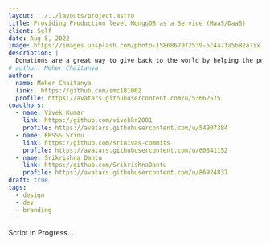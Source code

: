 ```yaml
---
layout: ../../layouts/project.astro
title: Providing Production level MongoDB as a Service (MaaS/DaaS)
client: Self
date: Aug 8, 2022
image: https://images.unsplash.com/photo-1586867072539-6c4a71a5b82a?ixlib=rb-4.0.3&ixid=MnwxMjA3fDB8MHxwaG90by1wYWdlfHx8fGVufDB8fHx8&auto=format&fit=crop&w=870&q=80
description: |
  Donations are a great way to give back to the world by helping the person in needful. But many organizations being centralized can change and tamper the transactions...
# author: Meher Chaitanya
author: 
  name: Meher Chaitanya
  link:  https://github.com/smc181002
  profile: https://avatars.githubusercontent.com/u/53662575
coauthors:
  - name: Vivek Kumar
    link: https://github.com/vivekkr2001
    profile: https://avatars.githubusercontent.com/u/54907384
  - name: KPSSS Srinu
    link: https://github.com/srinivas-commits
    profile: https://avatars.githubusercontent.com/u/60841152
  - name: Srikrishna Dantu
    link: https://github.com/SrikrishnaDantu
    profile: https://avatars.githubusercontent.com/u/86924837
draft: true
tags:
  - design
  - dev
  - branding
---
```


Script in Progress...